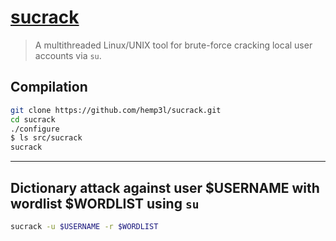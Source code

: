 # [sucrack](https://github.com/hemp3l/sucrack)

> A multithreaded Linux/UNIX tool for brute-force cracking local user accounts via `su`.

## Compilation

```bash
git clone https://github.com/hemp3l/sucrack.git
cd sucrack
./configure
$ ls src/sucrack
sucrack
```

---

## Dictionary attack against user $USERNAME with wordlist $WORDLIST using `su`

```bash
sucrack -u $USERNAME -r $WORDLIST
```